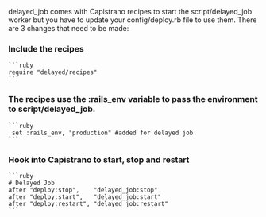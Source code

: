 delayed_job comes with Capistrano recipes to start the script/delayed_job worker but you have to update your config/deploy.rb file to use them. There are 3 changes that need to be made:

### Include the recipes  

    ```ruby
    require "delayed/recipes"  
    ```

### The recipes use the :rails_env variable to pass the environment to script/delayed_job.   
    ```ruby
     set :rails_env, "production" #added for delayed job  
    ```

### Hook into Capistrano to start, stop and restart  

    ```ruby 
    # Delayed Job  
    after "deploy:stop",    "delayed_job:stop"  
    after "deploy:start",   "delayed_job:start"  
    after "deploy:restart", "delayed_job:restart"  
    ```